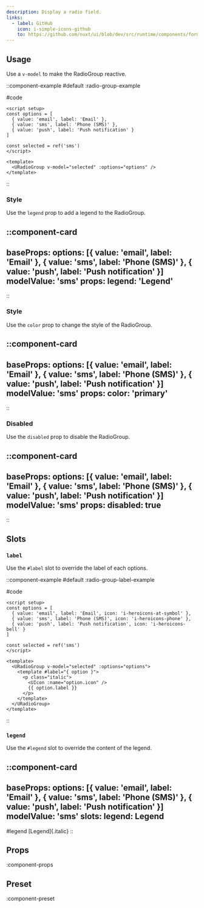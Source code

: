 ```yaml
---
description: Display a radio field.
links:
  - label: GitHub
    icon: i-simple-icons-github
    to: https://github.com/nuxt/ui/blob/dev/src/runtime/components/forms/RadioGroup.vue
---
```


## Usage

Use a `v-model` to make the RadioGroup reactive.

::component-example
#default
:radio-group-example

#code
```vue
<script setup>
const options = [
  { value: 'email', label: 'Email' },
  { value: 'sms', label: 'Phone (SMS)' },
  { value: 'push', label: 'Push notification' }
]

const selected = ref('sms')
</script>

<template>
  <URadioGroup v-model="selected" :options="options" />
</template>
```
::

### Style

Use the `legend` prop to add a legend to the RadioGroup.

::component-card
---
baseProps:
  options: [{ value: 'email', label: 'Email' }, { value: 'sms', label: 'Phone (SMS)' }, { value: 'push', label: 'Push notification' }]
  modelValue: 'sms'
props:
  legend: 'Legend'
---

::
### Style

Use the `color` prop to change the style of the RadioGroup.

::component-card
---
baseProps:
  options: [{ value: 'email', label: 'Email' }, { value: 'sms', label: 'Phone (SMS)' }, { value: 'push', label: 'Push notification' }]
  modelValue: 'sms'
props:
  color: 'primary'
---
::

### Disabled

Use the `disabled` prop to disable the RadioGroup.

::component-card
---
baseProps:
  options: [{ value: 'email', label: 'Email' }, { value: 'sms', label: 'Phone (SMS)' }, { value: 'push', label: 'Push notification' }]
  modelValue: 'sms'
props:
  disabled: true
---
::

## Slots

### `label`

Use the `#label` slot to override the label of each options.

::component-example
#default
:radio-group-label-example

#code
```vue
<script setup>
const options = [
  { value: 'email', label: 'Email', icon: 'i-heroicons-at-symbol' },
  { value: 'sms', label: 'Phone (SMS)', icon: 'i-heroicons-phone' },
  { value: 'push', label: 'Push notification', icon: 'i-heroicons-bell' }
]

const selected = ref('sms')
</script>

<template>
  <URadioGroup v-model="selected" :options="options">
    <template #label="{ option }">
      <p class="italic">
        <UIcon :name="option.icon" />
        {{ option.label }}
      </p>
    </template>
  </URadioGroup>
</template>
```
::

### `legend`
Use the `#legend` slot to override the content of the legend.

::component-card
---
baseProps:
  options: [{ value: 'email', label: 'Email' }, { value: 'sms', label: 'Phone (SMS)' }, { value: 'push', label: 'Push notification' }]
  modelValue: 'sms'
slots:
  legend: <span class="italic">Legend</span>
---

#legend
  [Legend]{.italic}
::

## Props

:component-props

## Preset

:component-preset
